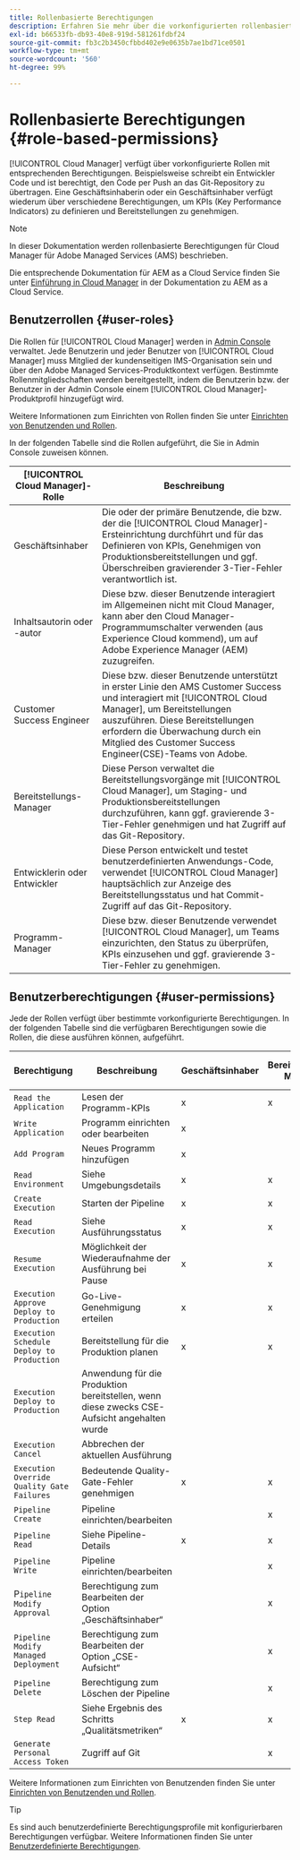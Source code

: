 ```yaml
---
title: Rollenbasierte Berechtigungen
description: Erfahren Sie mehr über die vorkonfigurierten rollenbasierten Berechtigungen von Cloud Manager für die Verwaltung des Zugriffs auf Ihre Cloud-Ressourcen.
exl-id: b66533fb-db93-40e8-919d-581261fdbf24
source-git-commit: fb3c2b3450cfbbd402e9e0635b7ae1bd71ce0501
workflow-type: tm+mt
source-wordcount: '560'
ht-degree: 99%

---
```



# Rollenbasierte Berechtigungen {#role-based-permissions}

[!UICONTROL Cloud Manager] verfügt über vorkonfigurierte Rollen mit entsprechenden Berechtigungen. Beispielsweise schreibt ein Entwickler Code und ist berechtigt, den Code per Push an das Git-Repository zu übertragen. Eine Geschäftsinhaberin oder ein Geschäftsinhaber verfügt wiederum über verschiedene Berechtigungen, um KPIs (Key Performance Indicators) zu definieren und Bereitstellungen zu genehmigen.

>[!NOTE]
>
>In dieser Dokumentation werden rollenbasierte Berechtigungen für Cloud Manager für Adobe Managed Services (AMS) beschrieben.
>
>Die entsprechende Dokumentation für AEM as a Cloud Service finden Sie unter [Einführung in Cloud Manager](https://experienceleague.adobe.com/de/docs/experience-manager-cloud-service/content/onboarding/concepts/cloud-manager-introduction#role-based-permissions) in der Dokumentation zu AEM as a Cloud Service.

## Benutzerrollen {#user-roles}

Die Rollen für [!UICONTROL Cloud Manager] werden in [Admin Console](https://helpx.adobe.com/de/enterprise/using/admin-console.html) verwaltet. Jede Benutzerin und jeder Benutzer von [!UICONTROL Cloud Manager] muss Mitglied der kundenseitigen IMS-Organisation sein und über den Adobe Managed Services-Produktkontext verfügen. Bestimmte Rollenmitgliedschaften werden bereitgestellt, indem die Benutzerin bzw. der Benutzer in der Admin Console einem [!UICONTROL Cloud Manager]-Produktprofil hinzugefügt wird.

Weitere Informationen zum Einrichten von Rollen finden Sie unter [Einrichten von Benutzenden und Rollen](/help/requirements/users-and-roles.md).

In der folgenden Tabelle sind die Rollen aufgeführt, die Sie in Admin Console zuweisen können.

| [!UICONTROL Cloud Manager]-Rolle | Beschreibung |
|---|---|
| Geschäftsinhaber | Die oder der primäre Benutzende, die bzw. der die [!UICONTROL Cloud Manager]-Ersteinrichtung durchführt und für das Definieren von KPIs, Genehmigen von Produktionsbereitstellungen und ggf. Überschreiben gravierender 3-Tier-Fehler verantwortlich ist. |
| Inhaltsautorin oder -autor | Diese bzw. dieser Benutzende interagiert im Allgemeinen nicht mit Cloud Manager, kann aber den Cloud Manager-Programmumschalter verwenden (aus Experience Cloud kommend), um auf Adobe Experience Manager (AEM) zuzugreifen. |
| Customer Success Engineer | Diese bzw. dieser Benutzende unterstützt in erster Linie den AMS Customer Success und interagiert mit [!UICONTROL Cloud Manager], um Bereitstellungen auszuführen. Diese Bereitstellungen erfordern die Überwachung durch ein Mitglied des Customer Success Engineer(CSE)-Teams von Adobe. |
| Bereitstellungs-Manager | Diese Person verwaltet die Bereitstellungsvorgänge mit [!UICONTROL Cloud Manager], um Staging- und Produktionsbereitstellungen durchzuführen, kann ggf. gravierende 3-Tier-Fehler genehmigen und hat Zugriff auf das Git-Repository. |
| Entwicklerin oder Entwickler | Diese Person entwickelt und testet benutzerdefinierten Anwendungs-Code, verwendet [!UICONTROL Cloud Manager] hauptsächlich zur Anzeige des Bereitstellungsstatus und hat Commit-Zugriff auf das Git-Repository. |
| Programm-Manager | Diese bzw. dieser Benutzende verwendet [!UICONTROL Cloud Manager], um Teams einzurichten, den Status zu überprüfen, KPIs einzusehen und ggf. gravierende 3-Tier-Fehler zu genehmigen. |

## Benutzerberechtigungen {#user-permissions}

Jede der Rollen verfügt über bestimmte vorkonfigurierte Berechtigungen. In der folgenden Tabelle sind die verfügbaren Berechtigungen sowie die Rollen, die diese ausführen können, aufgeführt.

| Berechtigung | Beschreibung | Geschäftsinhaber | Bereitstellungs-Manager | Programm-Manager | Entwicklerin oder Entwickler | CSE |
| --- | --- | --- | --- | --- | --- | --- |
| `Read the Application` | Lesen der Programm-KPIs | x | x | x | x | x |
| `Write Application` | Programm einrichten oder bearbeiten | x | | | | |
| `Add Program` | Neues Programm hinzufügen | x |  |  |  |  |
| `Read Environment` | Siehe Umgebungsdetails | x | x | x | x | x |
| `Create Execution` | Starten der Pipeline | x | x | x | | |
| `Read Execution` | Siehe Ausführungsstatus | x | x | x | x | x |
| `Resume Execution` | Möglichkeit der Wiederaufnahme der Ausführung bei Pause | x | x | x | | x |
| `Execution Approve Deploy to Production` | Go-Live-Genehmigung erteilen | x | x | x | | |
| `Execution Schedule Deploy to Production` | Bereitstellung für die Produktion planen | x | x | x | | x |
| `Execution Deploy to Production` | Anwendung für die Produktion bereitstellen, wenn diese zwecks CSE-Aufsicht angehalten wurde |  |  |  |  | x |
| `Execution Cancel` | Abbrechen der aktuellen Ausführung |  |  | x |  |  |
| `Execution Override Quality Gate Failures` | Bedeutende Quality-Gate-Fehler genehmigen | x | x | x |  |  |
| `Pipeline Create` | Pipeline einrichten/bearbeiten |  | x |  |  |  |
| `Pipeline Read` | Siehe Pipeline-Details | x | x | x | x | x |
| `Pipeline Write` | Pipeline einrichten/bearbeiten |  | x |  |  |  |
| P`ipeline Modify Approval` | Berechtigung zum Bearbeiten der Option „Geschäftsinhaber“ |  | x |  |  |  |
| `Pipeline Modify Managed Deployment` | Berechtigung zum Bearbeiten der Option „CSE-Aufsicht“ |  | x |  |  |  |
| `Pipeline Delete` | Berechtigung zum Löschen der Pipeline |  | x |  |  |  |
| `Step Read` | Siehe Ergebnis des Schritts „Qualitätsmetriken“ | x | x | x | x | x |
| `Generate Personal Access Token` | Zugriff auf Git |  | x |  | x |  |

<!-- CQDOC-22080 | Download log files  |  |  | x |  | x |  | -->

Weitere Informationen zum Einrichten von Benutzenden finden Sie unter [Einrichten von Benutzenden und Rollen](/help/requirements/users-and-roles.md).

>[!TIP]
>
>Es sind auch benutzerdefinierte Berechtigungsprofile mit konfigurierbaren Berechtigungen verfügbar. Weitere Informationen finden Sie unter [Benutzerdefinierte Berechtigungen](/help/using/custom-permissions.md).
